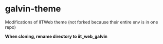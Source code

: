 # galvin-theme
Modifications of IITWeb theme (not forked because their entire env is in one repo)

**When cloning, rename directory to iit_web_galvin**
